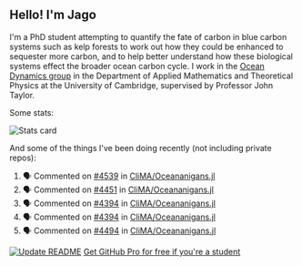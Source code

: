 ## Hello! I'm Jago

I'm a PhD student attempting to quantify the fate of carbon in blue carbon systems such as kelp forests to work out how they could be enhanced to sequester more carbon, and to help better understand how these biological systems effect the broader ocean carbon cycle. I work in the <a href="https://www.damtp.cam.ac.uk/user/jrt51/" class="emph">Ocean Dynamics group</a> in the Department of Applied Mathematics and Theoretical Physics at the University of Cambridge, supervised by Professor John Taylor.

Some stats:
<!--
![](https://raw.githubusercontent.com/jagoosw/jagoosw/main/profile-summary-card-output/nord_dark/0-profile-details.svg)
![](https://raw.githubusercontent.com/jagoosw/jagoosw/main/profile-summary-card-output/nord_dark/3-stats.svg)
![](https://raw.githubusercontent.com/jagoosw/jagoosw/main/profile-summary-card-output/nord_dark/4-productive-time.svg)
-->
![Stats card](https://github-readme-stats.vercel.app/api?username=jagoosw&count_private=true&show_icons=true&theme=transparent&hide_title=true&rank_icon=percentile&show=reviews)

And some of the things I've been doing recently (not including private repos):
<!--START_SECTION:activity-->
1. 🗣 Commented on [#4539](https://github.com/CliMA/Oceananigans.jl/pull/4539#issuecomment-2904478318) in [CliMA/Oceananigans.jl](https://github.com/CliMA/Oceananigans.jl)
2. 🗣 Commented on [#4451](https://github.com/CliMA/Oceananigans.jl/issues/4451#issuecomment-2903837583) in [CliMA/Oceananigans.jl](https://github.com/CliMA/Oceananigans.jl)
3. 🗣 Commented on [#4394](https://github.com/CliMA/Oceananigans.jl/pull/4394#issuecomment-2883445932) in [CliMA/Oceananigans.jl](https://github.com/CliMA/Oceananigans.jl)
4. 🗣 Commented on [#4394](https://github.com/CliMA/Oceananigans.jl/pull/4394#issuecomment-2880031982) in [CliMA/Oceananigans.jl](https://github.com/CliMA/Oceananigans.jl)
5. 🗣 Commented on [#4494](https://github.com/CliMA/Oceananigans.jl/pull/4494#issuecomment-2872773695) in [CliMA/Oceananigans.jl](https://github.com/CliMA/Oceananigans.jl)
<!--END_SECTION:activity-->


[![Update README](https://github.com/jagoosw/jagoosw/actions/workflows/update-readme.yml/badge.svg)](https://github.com/jagoosw/jagoosw/actions/workflows/update-readme.yml)
[Get GitHub Pro for free if you're a student](https://education.github.com/pack)

